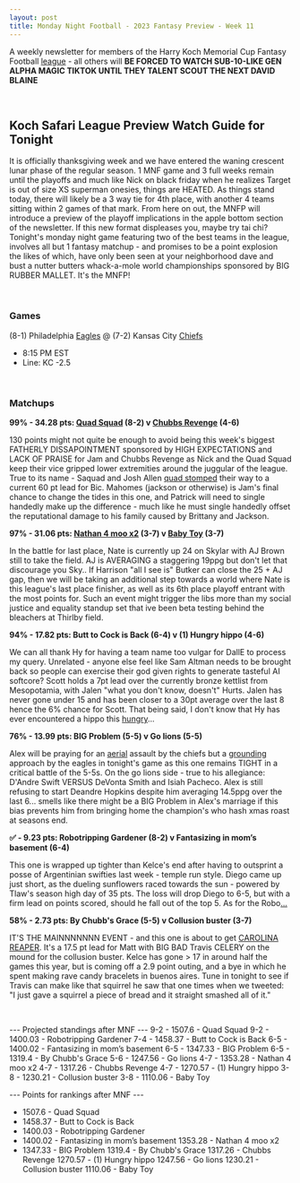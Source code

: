 ```yaml
---
layout: post
title: Monday Night Football - 2023 Fantasy Preview - Week 11
---
```


A weekly newsletter for members of the Harry Koch Memorial Cup Fantasy Football [league](https://imgur.com/a/8TzNR42) - all others will **BE FORCED TO WATCH SUB-10-LIKE GEN ALPHA MAGIC TIKTOK UNTIL THEY TALENT SCOUT THE NEXT DAVID BLAINE**

<br/>

## Koch Safari League Preview Watch Guide for Tonight

It is officially thanksgiving week and we have entered the waning crescent lunar phase of the regular season. 1 MNF game and 3 full weeks remain until the playoffs and much like Nick on black friday when he realizes Target is out of size XS superman onesies, things are HEATED. As things stand today, there will likely be a 3 way tie for 4th place, with another 4 teams sitting within 2 games of that mark. From here on out, the MNFP will introduce a preview of the playoff implications in the apple bottom section of the newsletter. If this new format displeases you, maybe try tai chi? Tonight's monday night game featuring two of the best teams in the league, involves all but 1 fantasy matchup - and promises to be a point explosion the likes of which, have only been seen at your neighborhood dave and bust a nutter butters whack-a-mole world championships sponsored by BIG RUBBER MALLET. It's the MNFP!  

<br/>

### Games
(8-1) Philadelphia [Eagles](https://static.boredpanda.com/blog/wp-content/uploads/2019/10/large-bird-harpy-eagle-5d9311beaea36__700.jpg) @ (7-2) Kansas City [Chiefs](https://external-preview.redd.it/0oOQ4TGvwoUgQfQKHHVQfQ2iWzQsYNdN9EgizBbVtpo.jpg?auto=webp&s=bfb6cda791b388cc90464bfa0a3dd2642529457f)
* 8:15 PM EST
* Line: KC -2.5

<br/>

### Matchups
	
**99% - 34.28 pts: [Quad Squad](https://imgur.com/a/Nfshwhl) (8-2) v [Chubbs Revenge](https://imgur.com/a/LHN5SJ5) (4-6)**

130 points might not quite be enough to avoid being this week's biggest FATHERLY DISSAPOINTMENT sponsored by HIGH EXPECTATIONS and LACK OF PRAISE for Jam and Chubbs Revenge as Nick and the Quad Squad keep their vice gripped lower extremities around the juggular of the league. True to its name - Saquad and Josh Allen [quad stomped](https://i.ytimg.com/vi/uAnmyxUN7Kk/maxresdefault.jpg) their way to a current 60 pt lead for Bic.  Mahomes (jackson or otherwise) is Jam's final chance to change the tides in this one, and Patrick will need to single handedly make up the difference - much like he must single handedly offset the reputational damage to his family caused by Brittany and Jackson. 

**97% - 31.06 pts: [Nathan 4 moo x2](https://imgur.com/a/7ev8Cvx) (3-7) v [Baby Toy](https://imgur.com/a/zsbEcuY) (3-7)**

In the battle for last place, Nate is currently up 24 on Skylar with AJ Brown still to take the field. AJ is AVERAGING a staggering 19ppg but don't let that discourage you Sky.. If Harrison "all I see is" Butker can close the 25 + AJ gap, then we will be taking an additional step towards a world where Nate is this league's last place finisher, as well as its 6th place playoff entrant with the most points for. Such an event might trigger the libs more than my social justice and equality standup set that ive been beta testing behind the bleachers at Thirlby field. 

**94% - 17.82 pts: Butt to Cock is Back (6-4) v (1) Hungry hippo (4-6)**

We can all thank Hy for having a team name too vulgar for DallE to process my query. Unrelated - anyone else feel like Sam Altman needs to be brought back so people can exercise their god given rights to generate tasteful AI softcore? Scott holds a 7pt lead over the currently bronze kettlist from Mesopotamia, with Jalen "what you don't know, doesn't" Hurts. Jalen has never gone under 15 and has been closer to a 30pt average over the last 8 hence the 6% chance for Scott. That being said, I don't know that Hy has ever encountered a hippo this [hungry](https://imgur.com/a/ajOdRJz)... 

**76% - 13.99 pts: BIG Problem (5-5) v Go lions (5-5)**

Alex will be praying for an [aerial](https://files.ekmcdn.com/allwallpapers/images/disney-ariel-mermaid-mural-wallpaper-90x202cm-31852-1-p.jpg) assault by the chiefs but a [grounding](https://www.youtube.com/watch?v=L5FybAebFdA) approach by the eagles in tonight's game as this one remains TIGHT in a critical battle of the 5-5s. On the go lions side - true to his allegiance: D'Andre Swift VERSUS DeVonta Smith and Isiah Pacheco. Alex is still refusing to start Deandre Hopkins despite him averaging 14.5ppg over the last 6... smells like there might be a BIG Problem in Alex's marriage if this bias prevents him from bringing home the champion's who hash xmas roast at seasons end.     

**✅ - 9.23 pts: Robotripping Gardener (8-2) v Fantasizing in mom’s basement (6-4)**

This one is wrapped up tighter than Kelce's end after having to outsprint a posse of Argentinian swifties last week - temple run style. Diego came up just short, as the dueling sunflowers raced towards the sun - powered by Tlaw's season high day of 35 pts. The loss will drop Diego to 6-5, but with a firm lead on points scored, should he fall out of the top 5. As for the Robo[...](https://youtu.be/-Z8rJXxkwfo?si=OFTp9uN-cRPj8JG8&t=58)   

**58% - 2.73 pts: By Chubb's Grace (5-5) v Collusion buster (3-7)**

IT'S THE MAINNNNNNN EVENT - and this one is about to get [CAROLINA REAPER](https://imageio.forbes.com/blogs-images/cognitiveworld/files/2018/09/ScovilleScaleOfPepperHeat-S-1200x1738.jpg?height=1029&width=711&fit=bounds). It's a 17.5 pt lead for Matt with BIG BAD Travis CELERY on the mound for the collusion buster. Kelce has gone > 17 in around half the games this year, but is coming off a 2.9 point outing, and a bye in which he spent making rave candy bracelets in buenos aires. Tune in tonight to see if Travis can make like that squirrel he saw that one times when we tweeted: "I just gave a squirrel a piece of bread and it straight smashed all of it."  

<br/>

--- Projected standings after MNF ---
9-2  -  1507.6  -  Quad Squad
9-2  -  1400.03  -  Robotripping Gardener
7-4  -  1458.37  -  Butt to Cock is Back
6-5  -  1400.02  -  Fantasizing in mom’s basement
6-5  -  1347.33  -  BIG Problem
6-5  -  1319.4  -  By Chubb's Grace
5-6  -  1247.56  -  Go lions
4-7  -  1353.28  -  Nathan 4 moo x2
4-7  -  1317.26  -  Chubbs Revenge
4-7  -  1270.57  -  (1) Hungry hippo
3-8  -  1230.21  -  Collusion buster
3-8  -  1110.06  -  Baby Toy

--- Points for rankings after MNF ---
* 1507.6  -  Quad Squad
* 1458.37  -  Butt to Cock is Back
* 1400.03  -  Robotripping Gardener
* 1400.02  -  Fantasizing in mom’s basement
1353.28  -  Nathan 4 moo x2
* 1347.33  -  BIG Problem
1319.4  -  By Chubb's Grace
1317.26  -  Chubbs Revenge
1270.57  -  (1) Hungry hippo
1247.56  -  Go lions
1230.21  -  Collusion buster
1110.06  -  Baby Toy

<br/>
